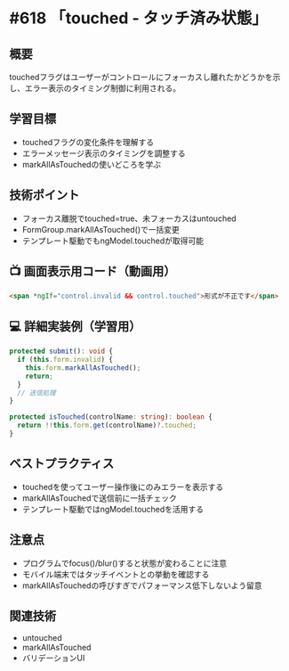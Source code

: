 # #618 「touched - タッチ済み状態」

## 概要
touchedフラグはユーザーがコントロールにフォーカスし離れたかどうかを示し、エラー表示のタイミング制御に利用される。

## 学習目標
- touchedフラグの変化条件を理解する
- エラーメッセージ表示のタイミングを調整する
- markAllAsTouchedの使いどころを学ぶ

## 技術ポイント
- フォーカス離脱でtouched=true、未フォーカスはuntouched
- FormGroup.markAllAsTouched()で一括変更
- テンプレート駆動でもngModel.touchedが取得可能

## 📺 画面表示用コード（動画用）
```html
<span *ngIf="control.invalid && control.touched">形式が不正です</span>
```

## 💻 詳細実装例（学習用）
```typescript
protected submit(): void {
  if (this.form.invalid) {
    this.form.markAllAsTouched();
    return;
  }
  // 送信処理
}

protected isTouched(controlName: string): boolean {
  return !!this.form.get(controlName)?.touched;
}
```

## ベストプラクティス
- touchedを使ってユーザー操作後にのみエラーを表示する
- markAllAsTouchedで送信前に一括チェック
- テンプレート駆動ではngModel.touchedを活用する

## 注意点
- プログラムでfocus()/blur()すると状態が変わることに注意
- モバイル端末ではタッチイベントとの挙動を確認する
- markAllAsTouchedの呼びすぎでパフォーマンス低下しないよう留意

## 関連技術
- untouched
- markAllAsTouched
- バリデーションUI
